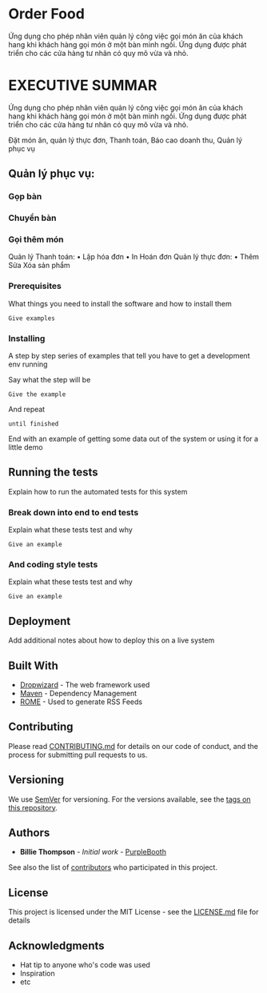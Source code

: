 # Order Food

Ứng dụng cho phép nhân viên quản lý công việc gọi món ăn của khách hang khi khách hàng gọi món ở một bàn mình ngồi. Ứng dụng được phát triển cho các cửa hàng tư nhân có quy mô vừa và nhỏ.

# EXECUTIVE SUMMAR

Ứng dụng cho phép nhân viên quản lý công việc gọi món ăn của khách hang khi khách hàng gọi món ở một bàn mình ngồi. Ứng dụng được phát triển cho các cửa hàng tư nhân có quy mô vừa và nhỏ.

Đặt món ăn, quản lý thực đơn, Thanh toán, Báo cao doanh thu, Quản lý phục vụ
## Quản lý phục vụ: 

### Gọp bàn
### Chuyển bàn
### Gọi thêm món
Quản lý Thanh toán:
•	Lập hóa đơn 
•	In Hoán đơn
Quản lý thực đơn:
•	Thêm Sửa Xóa sản phẩm


### Prerequisites

What things you need to install the software and how to install them

```
Give examples
```

### Installing

A step by step series of examples that tell you have to get a development env running

Say what the step will be

```
Give the example
```

And repeat

```
until finished
```

End with an example of getting some data out of the system or using it for a little demo

## Running the tests

Explain how to run the automated tests for this system

### Break down into end to end tests

Explain what these tests test and why

```
Give an example
```

### And coding style tests

Explain what these tests test and why

```
Give an example
```

## Deployment

Add additional notes about how to deploy this on a live system

## Built With

* [Dropwizard](http://www.dropwizard.io/1.0.2/docs/) - The web framework used
* [Maven](https://maven.apache.org/) - Dependency Management
* [ROME](https://rometools.github.io/rome/) - Used to generate RSS Feeds

## Contributing

Please read [CONTRIBUTING.md](https://gist.github.com/PurpleBooth/b24679402957c63ec426) for details on our code of conduct, and the process for submitting pull requests to us.

## Versioning

We use [SemVer](http://semver.org/) for versioning. For the versions available, see the [tags on this repository](https://github.com/your/project/tags). 

## Authors

* **Billie Thompson** - *Initial work* - [PurpleBooth](https://github.com/PurpleBooth)

See also the list of [contributors](https://github.com/your/project/contributors) who participated in this project.

## License

This project is licensed under the MIT License - see the [LICENSE.md](LICENSE.md) file for details

## Acknowledgments

* Hat tip to anyone who's code was used
* Inspiration
* etc
